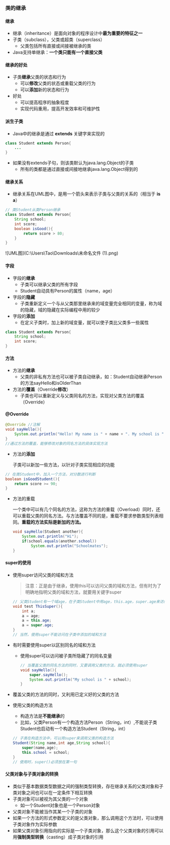 ### 类的继承

#### 继承

* 继承（inheritance）是面向对象的程序设计中**最为重要的特征之一**
* 子类（subclass），父类或超类（superclass）
  * 父类包括所有直接或间接被继承的类
* Java支持单继承：**一个类只能有一个直接父类**

#### 继承的好处

* 子类**继承**父类的状态和行为
  * 可以**修改**父类的状态或重载父类的行为
  * 可以**添加**新的状态和行为
* 好处
  * 可以提高程序的抽象程度
  * 实现代码重用，提高开发效率和可维护性

#### 派生子类

* Java中的继承是通过 **extends** 关键字来实现的

```java
class Student extends Person{
    ...
}
```

* 如果没有extends子句，则该类默认为java.lang.Object的子类
  * 所有的类都是通过直接或间接地继承java.lang.Object得到的

#### 继承关系

* 继承关系在UML图中，是用一个箭头来表示子类与父类的关系的（相当于 **is a**）

```java
// 类Student从类Person继承
class Student extends Person{
    String school;
    int score;
    boolean isGood(){
        return score > 80;
    }
}
```

![UML图](C:\Users\Tao\Downloads\未命名文件 (1).png)

#### 字段

* 字段的**继承**
  * 子类可以继承父类的所有字段
  * Student自动具有Person的属性（name，age）
* 字段的**隐藏**
  * 子类重新定义一个与从父类那里继承来的域变量完全相同的变量，称为域的隐藏，域的隐藏在实际编程中用的较少
* 字段的**添加**
  * 在定义子类时，加上新的域变量，就可以使子类比父类多一些属性

```java
class Student extends Person{
    String school;
    int score;
}
```

#### 方法

* 方法的**继承**
  * 父类的非私有方法也可以被子类自动继承，如：Student自动继承Person的方法sayHello和isOlderThan
* 方法的**覆盖**（Override**修改**）
  * 子类也可以重新定义与父类同名的方法，实现对父类方法的覆盖（Override）

#### @Override

```java
@Override //注解
void sayHello(){
    System.out.println("Hello! My name is " + name + ". My school is " + school);
}
//通过方法的覆盖，能够修改对象的同名方法的具体实现方法
```

* 方法的**添加**

  子类可以新加一些方法，以针对子类实现相应的功能

```java
// 在类Student中，加入一个方法，对分数进行判断
boolean isGoodStudent(){
    return score >= 90;
}
```

* 方法的重载

  一个类中可以有几个同名的方法，这称为方法的重载（Overload）同时，还可以重载父类的同名方法。与方法覆盖不同的是，重载不要求参数类型列表相同。**重载的方法实际是新加的方法。**

  ``` java
  void sayHello(Student another){
      System.out.println("Hi");
      if(school.equals(another.school))
          System.out.println("Schoolmates");
  }
  ```

#### super的使用

* 使用super访问父类的域和方法

  > 注意：正是由于继承，使用this可以访问父类的域和方法，但有时为了明确地指明父类的域和方法，就要用关键字super

  ```java
  // 父类Student有一个域age，在子类Student中用age，this.age，super.age来访问age是完全一样的
  void test ThisSuper(){
      int a;
      a = age;
      a = this.age;
      a = super.age;
  }
  // 当然，使用super不能访问在子类中添加的域和方法
  ```

* 有时需要使用super以区别同名的域和方法

  * 使用super可以访问被子类所隐藏了的同名变量

    ```java
    // 当覆盖父类的同名方法的同时，又要调用父类的方法，就必须使用super
    void sayHello(){
        super.sayHello();
        System.out.println("My school is " + school);
    }
    ```

* 覆盖父类的方法的同时，又利用已定义好的父类的方法

* 使用父类的构造方法

  * 构造方法是**不能继承**的
  * 比如，父类Person有一个构造方法Person（String，int）,不能说子类Student也启动有一个构造方法Student（String，int）

  ```java
  // 子类在构造方法中，可以用super来调用父类的构造方法
  Student(String name,int age,String school){
      super(name,age);
      this.school = school;
  }
  // 使用时，super()必须放在第一句
  ```

#### 父类对象与子类对象的转换

* 类似于基本数据类型数据之间的强制类型转换，存在继承关系的父类对象和子类对象之间也可以在一定条件下相互转换
* 子类对象可以被视为其父类的一个对象
  * 如一个Student对象也是一个Person对象
* 父类对象不能被当作其某一个子类的对象
* 如果一个方法的形式参数定义的是父类对象，那么调用这个方法时，可以使用子类对象作为实际参数
* 如果父类对象引用指向的实际是一个子类对象，那么这个父类对象的引用可以用**强制类型转换**（casting）成子类对象的引用

